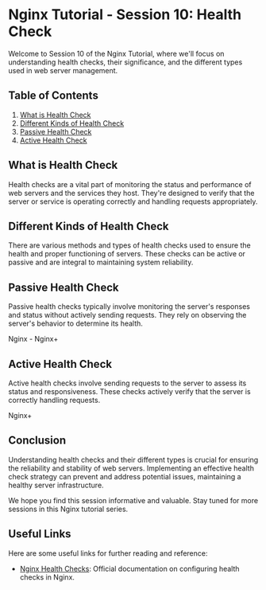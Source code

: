 # Nginx Tutorial - Session 10: Health Check

Welcome to Session 10 of the Nginx Tutorial, where we'll focus on understanding health checks, their significance, and the different types used in web server management.

## Table of Contents

1. [What is Health Check](#what-is-health-check)
2. [Different Kinds of Health Check](#different-kinds-of-health-check)
3. [Passive Health Check](#passive-health-check)
4. [Active Health Check](#active-health-check)

## What is Health Check

Health checks are a vital part of monitoring the status and performance of web servers and the services they host. They're designed to verify that the server or service is operating correctly and handling requests appropriately.

## Different Kinds of Health Check

There are various methods and types of health checks used to ensure the health and proper functioning of servers. These checks can be active or passive and are integral to maintaining system reliability.

## Passive Health Check

Passive health checks typically involve monitoring the server's responses and status without actively sending requests. They rely on observing the server's behavior to determine its health.

Nginx - Nginx+

## Active Health Check

Active health checks involve sending requests to the server to assess its status and responsiveness. These checks actively verify that the server is correctly handling requests.

Nginx+

## Conclusion

Understanding health checks and their different types is crucial for ensuring the reliability and stability of web servers. Implementing an effective health check strategy can prevent and address potential issues, maintaining a healthy server infrastructure.

We hope you find this session informative and valuable. Stay tuned for more sessions in this Nginx tutorial series.

## Useful Links

Here are some useful links for further reading and reference:

- [Nginx Health Checks](https://docs.nginx.cm/nginx/admin-guide/load-balancer/http-health-check/): Official documentation on configuring health checks in Nginx.